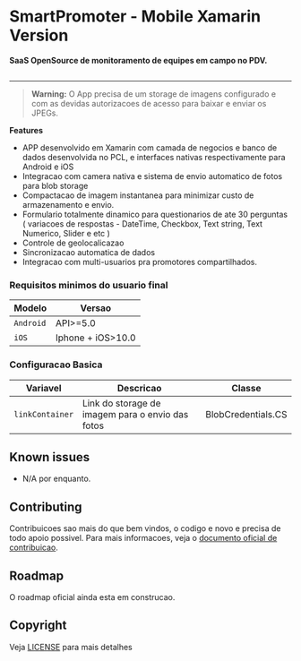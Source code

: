 # SmartPromoter - Mobile Xamarin Version
**SaaS OpenSource de monitoramento de equipes em campo no PDV.**

<a href="http://www.smartpromoter.trade/" title="Visite o website da SmartPromoter">
  <img src="http://www.smartpromoter.trade/wp-content/uploads/2014/11/SP-tablet-Mockup-1.png" alt="">
</a>

<hr/>


> **Warning:** O App precisa de um storage de imagens configurado e com as devidas autorizacoes de acesso para baixar e enviar os JPEGs.

**Features**
- APP desenvolvido em Xamarin com camada de negocios e banco de dados desenvolvida no PCL, e interfaces nativas respectivamente para Android e iOS
- Integracao com camera nativa e sistema de envio automatico de fotos para blob storage
- Compactacao de imagem instantanea para minimizar custo de armazenamento e envio.
- Formulario totalmente dinamico para questionarios de ate 30 perguntas ( variacoes de respostas - DateTime, Checkbox, Text string, Text Numerico, Slider e etc )
- Controle de geolocalicazao
- Sincronizacao automatica de dados
- Integracao com multi-usuarios pra promotores compartilhados. 



### Requisitos minimos do usuario final

|         Modelo        |       Versao        | 
| --------------------- | ------------------- |
|       `Android`       |       API>=5.0      |
|         `iOS`         |  Iphone + iOS>10.0  |



### Configuracao Basica

| Variavel              | Descricao                                                  |           Classe          |
| --------------------- | ---------------------------------------------------------- | ------------------------- |
| `linkContainer`       | Link do storage de imagem para o envio das fotos           | BlobCredentials.CS        |



## Known issues

- N/A por enquanto.

## Contributing

Contribuicoes sao mais do que bem vindos, o codigo e novo e precisa de todo apoio possivel.
Para mais informacoes, veja o [documento oficial de contribuicao](https://github.com/SmartPromoter/SPromoter-Mobile/blob/master/LICENSE).

## Roadmap

O roadmap oficial ainda esta em construcao.

## Copyright

Veja [LICENSE](https://github.com/SmartPromoter/SPromoter-Mobile/blob/master/LICENSE) para mais detalhes

